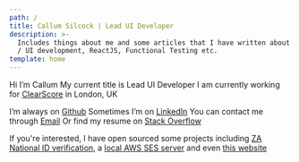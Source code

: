 ```yaml
---
path: /
title: Callum Silcock | Lead UI Developer
description: >-
  Includes things about me and some articles that I have written about Front End
  / UI development, ReactJS, Functional Testing etc.
template: home
---
```

Hi I’m Callum
My current title is Lead UI Developer
I am currently working for [ClearScore](https://www.clearscore.com/) in London, UK

I’m always on [Github](https://github.com/csi-lk/)
Sometimes I’m on [LinkedIn](https://au.linkedin.com/in/callumsilcock)
You can contact me through [Email](mailto:contact@csi.lk)
Or find my resume on [Stack Overflow](https://stackoverflow.com/cv/callumsilcock)

If you're interested, I have open sourced some projects including [ZA National ID verification](https://github.com/ClearScore/south-africa-national-id-validation), a [local AWS SES server](https://github.com/csi-lk/aws-ses-local) and even [this website](https://github.com/csi-lk/csi.lk)
